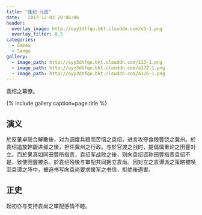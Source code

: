```yaml
---
title: "逢纪·元图"
date:   2017-12-03 20:06:06
header:
  overlay_image: http://oyy3dtfqo.bkt.clouddn.com/s3-1.png
  overlay_filter: 0.5
categories:
  - Games
  - Sango
gallery:
  - image_path: http://oyy3dtfqo.bkt.clouddn.com/113-1.png
  - image_path: http://oyy3dtfqo.bkt.clouddn.com/a172-1.png
  - image_path: http://oyy3dtfqo.bkt.clouddn.com/a126-1.png
---
```


袁绍之幕僚。

{% include gallery caption=page.title %}

## 演义

於反董卓联合解散後，对为调度兵粮而苦恼之袁绍，进言攻夺食粮豐饶之冀州。於袁绍追放韩馥进邺之後，担任冀州之行政。与於官渡之战时，提倡慎重论之田豐对立。而於果真如同田豐所指责，袁绍军战败之後，则向袁绍谎称田豐指责袁绍不是，致使田豐被杀。於袁绍殁後与审配共同拥立袁尚。因对立之袁谭派之策略被唤至袁谭之阵中，被迫书写向袁尚要求援军之书信，拒绝後遇害。

## 正史

起初亦与支持袁尚之审配感情不睦。